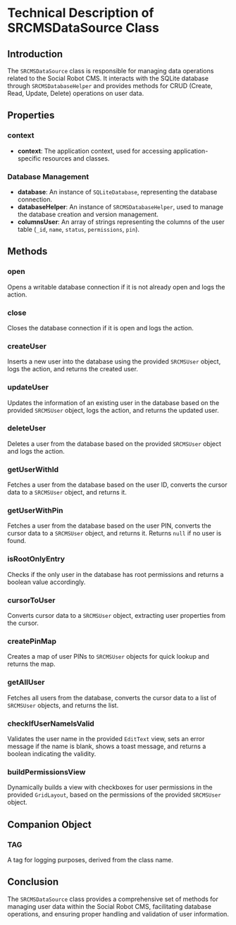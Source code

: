 # Technical Description of SRCMSDataSource Class

## Introduction

The `SRCMSDataSource` class is responsible for managing data operations related to the Social Robot CMS. It interacts with the SQLite database through `SRCMSDatabaseHelper` and provides methods for CRUD (Create, Read, Update, Delete) operations on user data.

## Properties

### context

- **context**: The application context, used for accessing application-specific resources and classes.

### Database Management

- **database**: An instance of `SQLiteDatabase`, representing the database connection.
- **databaseHelper**: An instance of `SRCMSDatabaseHelper`, used to manage the database creation and version management.
- **columnsUser**: An array of strings representing the columns of the user table (`_id`, `name`, `status`, `permissions`, `pin`).

## Methods

### open

Opens a writable database connection if it is not already open and logs the action.

### close

Closes the database connection if it is open and logs the action.

### createUser

Inserts a new user into the database using the provided `SRCMSUser` object, logs the action, and returns the created user.

### updateUser

Updates the information of an existing user in the database based on the provided `SRCMSUser` object, logs the action, and returns the updated user.

### deleteUser

Deletes a user from the database based on the provided `SRCMSUser` object and logs the action.

### getUserWithId

Fetches a user from the database based on the user ID, converts the cursor data to a `SRCMSUser` object, and returns it.

### getUserWithPin

Fetches a user from the database based on the user PIN, converts the cursor data to a `SRCMSUser` object, and returns it. Returns `null` if no user is found.

### isRootOnlyEntry

Checks if the only user in the database has root permissions and returns a boolean value accordingly.

### cursorToUser

Converts cursor data to a `SRCMSUser` object, extracting user properties from the cursor.

### createPinMap

Creates a map of user PINs to `SRCMSUser` objects for quick lookup and returns the map.

### getAllUser

Fetches all users from the database, converts the cursor data to a list of `SRCMSUser` objects, and returns the list.

### checkIfUserNameIsValid

Validates the user name in the provided `EditText` view, sets an error message if the name is blank, shows a toast message, and returns a boolean indicating the validity.

### buildPermissionsView

Dynamically builds a view with checkboxes for user permissions in the provided `GridLayout`, based on the permissions of the provided `SRCMSUser` object.

## Companion Object

### TAG

A tag for logging purposes, derived from the class name.

## Conclusion

The `SRCMSDataSource` class provides a comprehensive set of methods for managing user data within the Social Robot CMS, facilitating database operations, and ensuring proper handling and validation of user information.
